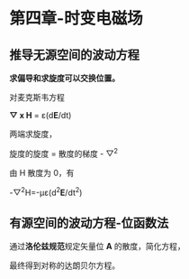 # 第四章-时变电磁场
## 推导无源空间的波动方程
**求偏导和求旋度可以交换位置。**

对麦克斯韦方程

**▽ x H** = &epsilon;(d**E**/dt)

两端求旋度，

旋度的旋度 = 散度的梯度 - ▽<sup>2</sup>

由 H 散度为 0，有

-▽<sup>2</sup>H=-&mu;&epsilon;(d<sup>2</sup>**E**/dt<sup>2</sup>)
## 有源空间的波动方程-位函数法

通过**洛伦兹规范**规定矢量位 **A** 的散度，简化方程，

最终得到对称的达朗贝尔方程。
